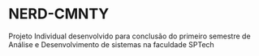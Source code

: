 # NERD-CMNTY
Projeto Individual desenvolvido para conclusão do primeiro semestre de Análise e Desenvolvimento de sistemas na faculdade SPTech
